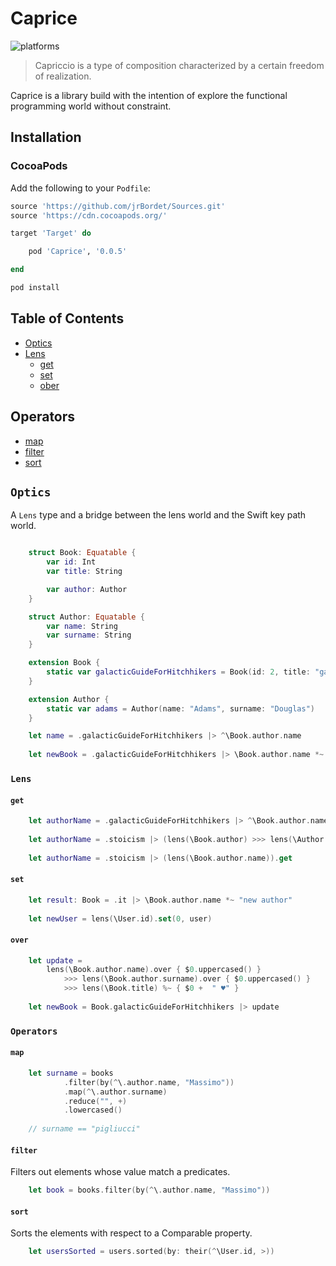 # Caprice

![platforms](https://img.shields.io/badge/platforms-iOS%20%7C-333333.svg)

> Capriccio is a type of composition characterized by a certain freedom of realization. 

Caprice is a library build with the intention of explore the functional programming world without constraint.

## Installation

### CocoaPods

Add the following to your `Podfile`:

```ruby
source 'https://github.com/jrBordet/Sources.git'
source 'https://cdn.cocoapods.org/'

target 'Target' do

    pod 'Caprice', '0.0.5'

end

```

```ruby
pod install
```
## Table of Contents

* [Optics](#optics)
* [Lens](#Lens)
    * [get](#get)
    * [set](#set)
    * [ober](#over)


## Operators

* [map](#map)
* [filter](#filter)
* [sort](#sort)

## `Optics`
A `Lens` type and a bridge between the lens world and the Swift key path world.

```swift

    struct Book: Equatable {
        var id: Int
        var title: String

        var author: Author
    }

    struct Author: Equatable {
        var name: String
        var surname: String
    }

    extension Book {
        static var galacticGuideForHitchhikers = Book(id: 2, title: "galactic guide for hitchhikers", author: .adams)
    }

    extension Author {
        static var adams = Author(name: "Adams", surname: "Douglas")
    }

    let name = .galacticGuideForHitchhikers |> ^\Book.author.name
    
    let newBook = .galacticGuideForHitchhikers |> \Book.author.name *~ "Adams Noël"
```

### `Lens`

#### `get`
```swift
    let authorName = .galacticGuideForHitchhikers |> ^\Book.author.name
    
    let authorName = .stoicism |> (lens(\Book.author) >>> lens(\Author.name)).get
    
    let authorName = .stoicism |> (lens(\Book.author.name)).get
```

#### `set`
```swift
    let result: Book = .it |> \Book.author.name *~ "new author"
    
    let newUser = lens(\User.id).set(0, user)
```

#### `over`
```swift
    let update =
        lens(\Book.author.name).over { $0.uppercased() }
            >>> lens(\Book.author.surname).over { $0.uppercased() }
            >>> lens(\Book.title) %~ { $0 +  " ♥️" }
    
    let newBook = Book.galacticGuideForHitchhikers |> update
```

### `Operators`

#### `map`


```swift
    let surname = books
            .filter(by(^\.author.name, "Massimo"))
            .map(^\.author.surname)
            .reduce("", +)
            .lowercased()
            
    // surname == "pigliucci"
```

#### `filter`

Filters out elements whose value match a predicates.

```swift
    let book = books.filter(by(^\.author.name, "Massimo"))
```

#### `sort`

Sorts the elements with respect to a Comparable property.

```swift
    let usersSorted = users.sorted(by: their(^\User.id, >))
```
